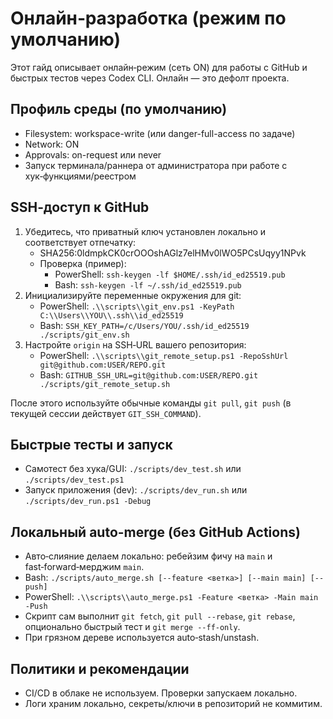 # Онлайн‑разработка (режим по умолчанию)

Этот гайд описывает онлайн‑режим (сеть ON) для работы с GitHub и быстрых тестов через Codex CLI. Онлайн — это дефолт проекта.

## Профиль среды (по умолчанию)
- Filesystem: workspace-write (или danger-full-access по задаче)
- Network: ON
- Approvals: on-request или never
- Запуск терминала/раннера от администратора при работе с хук‑функциями/реестром

## SSH‑доступ к GitHub
1. Убедитесь, что приватный ключ установлен локально и соответствует отпечатку:
   - SHA256:0ldmpkCK0crOOOshAGlz7elHMv0lWO5PCsUqyy1NPvk
   - Проверка (пример):
     - PowerShell: `ssh-keygen -lf $HOME/.ssh/id_ed25519.pub`
     - Bash: `ssh-keygen -lf ~/.ssh/id_ed25519.pub`
2. Инициализируйте переменные окружения для git:
   - PowerShell: `.\\scripts\\git_env.ps1 -KeyPath C:\\Users\\YOU\\.ssh\\id_ed25519`
   - Bash: `SSH_KEY_PATH=/c/Users/YOU/.ssh/id_ed25519 ./scripts/git_env.sh`
3. Настройте `origin` на SSH‑URL вашего репозитория:
   - PowerShell: `.\\scripts\\git_remote_setup.ps1 -RepoSshUrl git@github.com:USER/REPO.git`
   - Bash: `GITHUB_SSH_URL=git@github.com:USER/REPO.git ./scripts/git_remote_setup.sh`

После этого используйте обычные команды `git pull`, `git push` (в текущей сессии действует `GIT_SSH_COMMAND`).

## Быстрые тесты и запуск
- Самотест без хука/GUI: `./scripts/dev_test.sh` или `./scripts/dev_test.ps1`
- Запуск приложения (dev): `./scripts/dev_run.sh` или `./scripts/dev_run.ps1 -Debug`

## Локальный auto-merge (без GitHub Actions)
- Авто‑слияние делаем локально: ребейзим фичу на `main` и fast‑forward‑мерджим `main`.
- Bash: `./scripts/auto_merge.sh [--feature <ветка>] [--main main] [--push]`
- PowerShell: `.\\scripts\\auto_merge.ps1 -Feature <ветка> -Main main -Push`
- Скрипт сам выполнит `git fetch`, `git pull --rebase`, `git rebase`, опционально быстрый тест и `git merge --ff-only`.
- При грязном дереве используется auto‑stash/unstash.

## Политики и рекомендации
- CI/CD в облаке не используем. Проверки запускаем локально.
- Логи храним локально, секреты/ключи в репозиторий не коммитим.
